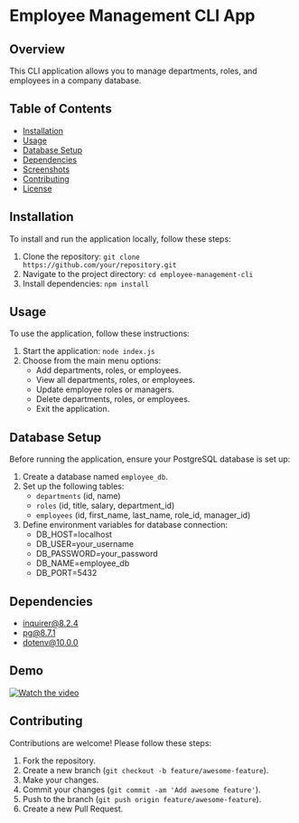 # Employee Management CLI App

## Overview

This CLI application allows you to manage departments, roles, and employees in a company database.

## Table of Contents

- [Installation](#installation)
- [Usage](#usage)
- [Database Setup](#database-setup)
- [Dependencies](#dependencies)
- [Screenshots](#screenshots)
- [Contributing](#contributing)
- [License](#license)

## Installation

To install and run the application locally, follow these steps:

1. Clone the repository: `git clone https://github.com/your/repository.git`
2. Navigate to the project directory: `cd employee-management-cli`
3. Install dependencies: `npm install`

## Usage

To use the application, follow these instructions:

1. Start the application: `node index.js`
2. Choose from the main menu options:
   - Add departments, roles, or employees.
   - View all departments, roles, or employees.
   - Update employee roles or managers.
   - Delete departments, roles, or employees.
   - Exit the application.

## Database Setup

Before running the application, ensure your PostgreSQL database is set up:

1. Create a database named `employee_db`.
2. Set up the following tables:
   - `departments` (id, name)
   - `roles` (id, title, salary, department_id)
   - `employees` (id, first_name, last_name, role_id, manager_id)
3. Define environment variables for database connection:
   - DB_HOST=localhost
   - DB_USER=your_username
   - DB_PASSWORD=your_password
   - DB_NAME=employee_db
   - DB_PORT=5432

## Dependencies

- inquirer@8.2.4
- pg@8.7.1
- dotenv@10.0.0

## Demo

[![Watch the video](https://example.com/path_to_thumbnail_image.png)](https://example.com/path_to_video.mp4)


## Contributing

Contributions are welcome! Please follow these steps:

1. Fork the repository.
2. Create a new branch (`git checkout -b feature/awesome-feature`).
3. Make your changes.
4. Commit your changes (`git commit -am 'Add awesome feature'`).
5. Push to the branch (`git push origin feature/awesome-feature`).
6. Create a new Pull Request.

